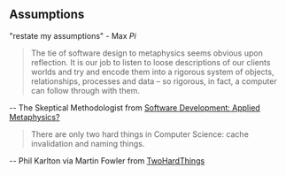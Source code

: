 ## Assumptions

"restate my assumptions" - Max *Pi*


> The tie of software design to metaphysics seems obvious upon reflection. It is our job to listen to loose descriptions of our clients worlds and try and encode them into a rigorous system of objects, relationships, processes and data – so rigorous, in fact, a computer can follow through with them.

-- The Skeptical Methodologist from [Software Development: Applied Metaphysics?](http://bit.ly/2eaQXr0)


> There are only two hard things in Computer Science: cache invalidation and naming things.

-- Phil Karlton via Martin Fowler from [TwoHardThings](http://martinfowler.com/bliki/TwoHardThings.html)
